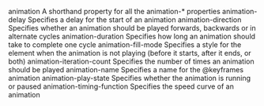 animation
    A shorthand property for all the animation-* properties
animation-delay
    Specifies a delay for the start of an animation
animation-direction
    Specifies whether an animation should be played forwards, backwards or 
    in alternate cycles
animation-duration
    Specifies how long an animation should take to complete one cycle
animation-fill-mode
    Specifies a style for the element when the animation is not playing (before 
    it starts, after it ends, or both)
animation-iteration-count
    Specifies the number of times an animation should be played
animation-name
    Specifies a name for the @keyframes animation
animation-play-state
    Specifies whether the animation is running or paused
animation-timing-function
    Specifies the speed curve of an animation
